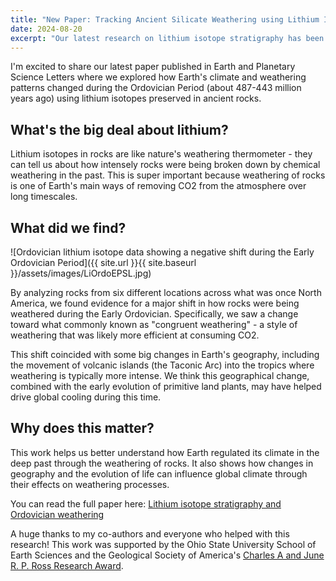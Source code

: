```yaml
---
title: "New Paper: Tracking Ancient Silicate Weathering using Lithium Isotope Stratigraphy"
date: 2024-08-20
excerpt: "Our latest research on lithium isotope stratigraphy has been published"
---
```

I'm excited to share our latest paper published in Earth and Planetary Science Letters where we explored how Earth's climate and weathering patterns changed during the Ordovician Period (about 487-443 million years ago) using lithium isotopes preserved in ancient rocks.

## What's the big deal about lithium?

Lithium isotopes in rocks are like nature's weathering thermometer - they can tell us about how intensely rocks were being broken down by chemical weathering in the past. This is super important because weathering of rocks is one of Earth's main ways of removing CO2 from the atmosphere over long timescales.

## What did we find?

![Ordovician lithium isotope data showing a negative shift during the Early Ordovician Period]({{ site.url }}{{ site.baseurl }}/assets/images/LiOrdoEPSL.jpg)

By analyzing rocks from six different locations across what was once North America, we found evidence for a major shift in how rocks were being weathered during the Early Ordovician. Specifically, we saw a change toward what commonly known as "congruent weathering" - a style of weathering that was likely more efficient at consuming CO2.

This shift coincided with some big changes in Earth's geography, including the movement of volcanic islands (the Taconic Arc) into the tropics where weathering is typically more intense. We think this geographical change, combined with the early evolution of primitive land plants, may have helped drive global cooling during this time.

## Why does this matter?

This work helps us better understand how Earth regulated its climate in the deep past through the weathering of rocks. It also shows how changes in geography and the evolution of life can influence global climate through their effects on weathering processes.

You can read the full paper here: [Lithium isotope stratigraphy and Ordovician weathering](https://doi.org/10.1016/j.epsl.2024.119030)

A huge thanks to my co-authors and everyone who helped with this research! This work was supported by the Ohio State University School of Earth Sciences and the Geological Society of America's [Charles A and June R. P. Ross Research Award](https://gsa-foundation.org/fund/charles-a-and-june-r-p-ross-award/).